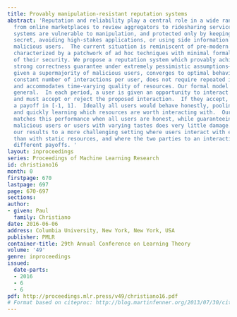 ```yaml
---
title: Provably manipulation-resistant reputation systems
abstract: 'Reputation and reliability play a central role in a wide range of applications,
  from online marketplaces to review aggregators to ridesharing services.  Many reputation
  systems are vulnerable to manipulation, and protected only by keeping algorithms
  secret, avoiding high-stakes applications, or using side information to identify
  malicious users.  The current situation is reminiscent of pre-modern cryptography,
  characterized by a patchwork of ad hoc techniques with minimal formal understanding
  of their security. We propose a reputation system which provably achieves a very
  strong correctness guarantee under extremely pessimistic assumptions—it works even
  given a supermajority of malicious users, converges to optimal behavior after a
  constant number of interactions per user, does not require repeated interactions,
  and accommodates time-varying quality of resources. Our formal model is simple but
  general.  In each period, a user is given an opportunity to interact with a resource,
  and must accept or reject the proposed interaction.  If they accept, they receive
  a payoff in [-1, 1].  Ideally all users would behave honestly, pooling their data
  and quickly learning which resources are worth interacting with.  Our protocol essentially
  matches this performance when all users are honest, while guaranteeing that adding
  malicious users or users with varying tastes does very little damage. We also extend
  our results to a more challenging setting where users interact with each other rather
  than with static resources, and where the two parties to an interaction may receive
  different payoffs. '
layout: inproceedings
series: Proceedings of Machine Learning Research
id: christiano16
month: 0
firstpage: 670
lastpage: 697
page: 670-697
sections: 
author:
- given: Paul
  family: Christiano
date: 2016-06-06
address: Columbia University, New York, New York, USA
publisher: PMLR
container-title: 29th Annual Conference on Learning Theory
volume: '49'
genre: inproceedings
issued:
  date-parts:
  - 2016
  - 6
  - 6
pdf: http://proceedings.mlr.press/v49/christiano16.pdf
# Format based on citeproc: http://blog.martinfenner.org/2013/07/30/citeproc-yaml-for-bibliographies/
---
```

